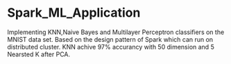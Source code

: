 # Spark_ML_Application
Implementing KNN,Naive Bayes and Multilayer Perceptron classifiers on the MNIST data set.
Based on the design pattern of Spark which can run on distributed cluster.
KNN achive 97% accurancy with 50 dimension and 5 Nearsted K after PCA.

